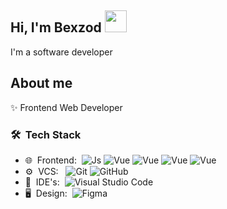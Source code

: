 ## Hi, I'm Bexzod <img src="https://media1.giphy.com/media/v1.Y2lkPTc5MGI3NjExeXN5eWhjcWo2Y3o4dnl4NXc2bTlieWkweDBxMTVpN2N5ZzJyYnBwbyZlcD12MV9pbnRlcm5hbF9naWZfYnlfaWQmY3Q9cw/SwZBtqe4yvEWP7q07X/giphy.webp" width="35px"/>


I'm a software developer

## About me
✨ Frontend Web Developer

<h3> 🛠 &nbsp;Tech Stack</h3>

- 🌐 &nbsp;Frontend:&nbsp;
  ![Js](https://img.shields.io/badge/-Js-0A1A2F?style=flat&logo=js)
  ![Vue](https://img.shields.io/badge/-Vue-0A1A2F?style=flat&logo=vue)
  ![Vue](https://img.shields.io/badge/-Vue-0A1A2F?style=flat&logo=vue)
  ![Vue](https://img.shields.io/badge/-Vue-0A1A2F?style=flat&logo=vue)
  ![Vue](https://img.shields.io/badge/-Vue-0A1A2F?style=flat&logo=vue)
- ⚙️ &nbsp;VCS: &nbsp;
  ![Git](https://img.shields.io/badge/-Git-0A1A2F?style=flat&logo=git)
  ![GitHub](https://img.shields.io/badge/-GitHub-0A1A2F?style=flat&logo=github)
- 🔧 &nbsp;IDE's:&nbsp;
  ![Visual Studio Code](https://img.shields.io/badge/-Visual%20Studio%20Code-0A1A2F?style=flat&logo=visual-studio-code&logoColor=007ACC)
- 🖥 &nbsp;Design:&nbsp;
  ![Figma](https://img.shields.io/badge/-Figma-0A1A2F?style=flat&logo=figma)
